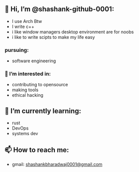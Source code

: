 ## 👋 Hi, I’m @shashank-github-0001:

* I use Arch Btw
* I write c++
* i like window managers desktop environment are for noobs
* i like to write scipts to make my life easy

### pursuing:

* software engineering

### 👀 I’m interested in:

* contributing to opensource
* making tools
* ethical hacking

## 🌱 I’m currently learning:

* rust
* DevOps
* systems dev

## 📫 How to reach me:

* gmail: shashankbharadwaj0001@gmail.com
